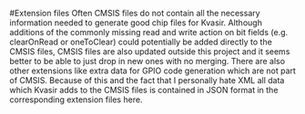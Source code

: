 #Extension files
Often CMSIS files do not contain all the necessary information needed to generate good chip files for Kvasir. 
Although additions of the commonly missing read and write action on bit fields (e.g. clearOnRead or oneToClear) could potentially be added directly to the CMSIS files, CMSIS files are also updated outside this project and it seems better to be able to just drop in new ones with no merging. There are also other extensions like extra data for GPIO code generation which are not part of CMSIS.
Because of this and the fact that I personally hate XML all data which Kvasir adds to the CMSIS files is contained in JSON format in the corresponding extension files here.
